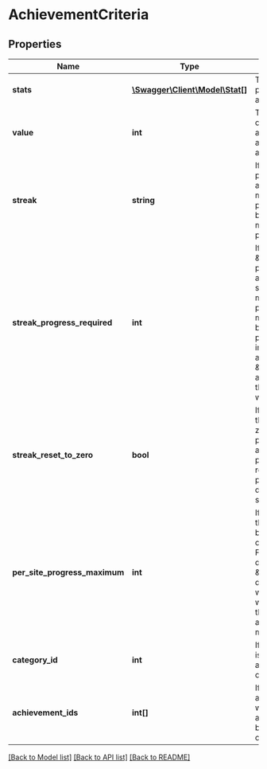 # AchievementCriteria

## Properties
Name | Type | Description | Notes
------------ | ------------- | ------------- | -------------
**stats** | [**\Swagger\Client\Model\Stat[]**](Stat.md) | These stats count for progress towards the achievement. | [optional] 
**value** | **int** | The total value required of the stats for this achievement for the achievement to be awarded. | [optional] 
**streak** | **string** | If not \&quot;none\&quot;, progress towards this achievement can only be made once every streak period, and progress will be reset if progress is not made for an entire streak period. | [optional] 
**streak_progress_required** | **int** | If streak is not \&quot;none\&quot;, progress towards this achievement during each streak period may be made up to this value.  If progress is only partially made to this value, it will be reset in the next streak period.  For example, to implement an achievement described \&quot;Edit a wiki 5 times a day for 5 days\&quot;, this would be 5 and value would be 25. | [optional] 
**streak_reset_to_zero** | **bool** | If true, progress towards the streak will be reset to zero when the streak period expires without any progress.  If false, progress will only be reset when partial progress is made as described under streak_progress_required. | [optional] 
**per_site_progress_maximum** | **int** | If not 0, progress towards this achievement can only be made up to this value on each individual site.  For an achievement described \&quot;Contributed to 50 different wikis\&quot;, this would be 1 and &#x60;value&#x60; would be 50.  Note that this only makes sense for achievements which are marked global. | [optional] 
**category_id** | **int** | If not 0, this achievement is awarded when all other achievements in the category are complete. | [optional] 
**achievement_ids** | **int[]** | If not empty, this achievement is awared when all of the achievements specified by the ids in this list are complete. | [optional] 

[[Back to Model list]](../README.md#documentation-for-models) [[Back to API list]](../README.md#documentation-for-api-endpoints) [[Back to README]](../README.md)


